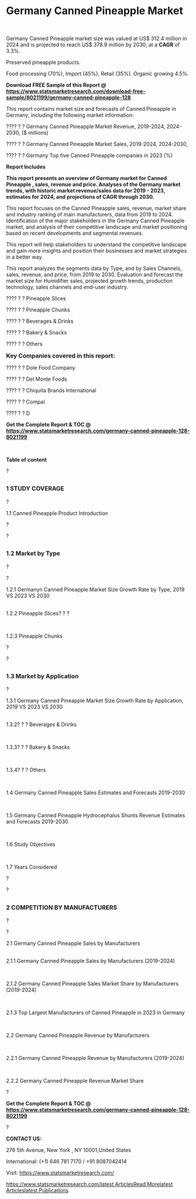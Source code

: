 <h1>Germany Canned Pineapple Market</h1><br/><p>Germany Canned Pineapple market size was valued at US$ 312.4 million in 2024 and is projected to reach US$ 378.9 million by 2030, at a <strong>CAGR</strong> of 3.3%.</p>
 
 
 
 <p>Preserved pineapple products.</p>
 
 
 
 <p>Food processing (70%), Import (45%), Retail (35%). Organic growing 4.5%.</p>
 
 
 
 <p><strong>Download FREE Sample of this Report @ <a href="https://www.statsmarketresearch.com/download-free-sample/8021199/germany-canned-pineapple-128">https://www.statsmarketresearch.com/download-free-sample/8021199/germany-canned-pineapple-128</a></strong></p>
 
 
 
 <p>This report contains market size and forecasts of Canned Pineapple in Germany, including the following market information:</p>
 
 
 
 <p>???? ? ? Germany Canned Pineapple Market Revenue, 2019-2024, 2024-2030, ($ millions)</p>
 
 
 
 <p>???? ? ? Germany Canned Pineapple Market Sales, 2019-2024, 2024-2030,</p>
 
 
 
 <p>???? ? ? Germany Top five Canned Pineapple companies in 2023 (%)</p>
 
 
 
 <p><strong>Report Includes</strong></p>
 
 
 
 <p><strong>This report presents an overview of Germany market for Canned Pineapple , sales, revenue and price. Analyses of the Germany market trends, with historic market revenue/sales data for 2019 - 2023, estimates for 2024, and projections of <strong>CAGR</strong> through 2030.</strong></p>
 
 
 
 <p>This report focuses on the Canned Pineapple sales, revenue, market share and industry ranking of main manufacturers, data from 2019 to 2024. Identification of the major stakeholders in the Germany Canned Pineapple market, and analysis of their competitive landscape and market positioning based on recent developments and segmental revenues.</p>
 
 
 
 <p>This report will help stakeholders to understand the competitive landscape and gain more insights and position their businesses and market strategies in a better way.</p>
 
 
 
 <p>This report analyzes the segments data by Type, and by Sales Channels, sales, revenue, and price, from 2019 to 2030. Evaluation and forecast the market size for Humidifier sales, projected growth trends, production technology, sales channels and end-user industry.</p>
 
 
 
 <p>???? ? ? Pineapple Slices</p>
 
 
 
 <p>???? ? ? Pineapple Chunks</p>
 
 
 
 <p>???? ? ? Beverages & Drinks</p>
 
 
 
 <p>???? ? ? Bakery & Snacks</p>
 
 
 
 <p>???? ? ? Others</p>
 
 
 
 <p><span style="font-size:16px"><strong>Key Companies covered in this report:</strong></span></p>
 
 
 
 <p>???? ? ? Dole Food Company</p>
 
 
 
 <p>???? ? ? Del Monte Foods</p>
 
 
 
 <p>???? ? ? Chiquita Brands International</p>
 
 
 
 <p>???? ? ? Compal</p>
 
 
 
 <p>???? ? ? D</p>
 
 
 
 <div><b>Get the Complete Report & TOC @ <a href="https://www.statsmarketresearch.com/germany-canned-pineapple-128-8021199">https://www.statsmarketresearch.com/germany-canned-pineapple-128-8021199</a></b></div>
 
 
 
 <p><br />
 
 <b>Table of content</b></p>
 
 
 
 <p>? </p>
 
 
 
 <h2><span style="font-size:16px"><strong>1 STUDY COVERAGE</strong></span></h2>
 
 
 
 <p>? </p>
 
 
 
 <p>1.1 Canned Pineapple Product Introduction</p>
 
 
 
 <p>? </p>
 
 
 
 <p>? </p>
 
 
 
 <h2><span style="font-size:16px"><strong>1.2 Market by Type</strong></span></h2>
 
 
 
 <p>? </p>
 
 
 
 <p>? </p>
 
 
 
 <p>1.2.1 Germanyn Canned Pineapple Market Size Growth Rate by Type, 2019 VS 2023 VS 2030<br />
 
 <br />
 
 1.2.2 Pineapple Slices? ? ? <br />
 
 <br />
 
 1.2.3 Pineapple Chunks<br />
 
 ? </p>
 
 
 
 <p>? </p>
 
 
 
 <h2><span style="font-size:16px"><strong>1.3 Market by Application</strong></span></h2>
 
 
 
 <p>? </p>
 
 
 
 <p>1.3.1 Germany Canned Pineapple Market Size Growth Rate by Application, 2019 VS 2023 VS 2030<br />
 
 <br />
 
 1.3.2? ? ? Beverages & Drinks<br />
 
 <br />
 
 1.3.3? ? ? Bakery & Snacks<br />
 
 <br />
 
 1.3.4? ? ? Others<br />
 
 <br />
 
 1.4 Germany Canned Pineapple Sales Estimates and Forecasts 2019-2030<br />
 
 <br />
 
 1.5 Germany Canned Pineapple Hydrocephalus Shunts Revenue Estimates and Forecasts 2019-2030<br />
 
 <br />
 
 1.6 Study Objectives<br />
 
 <br />
 
 1.7 Years Considered</p>
 
 
 
 <p>? </p>
 
 
 
 <p>? </p>
 
 
 
 <h2><span style="font-size:16px"><strong>2 COMPETITION BY MANUFACTURERS</strong></span></h2>
 
 
 
 <p>? </p>
 
 
 
 <p>? </p>
 
 
 
 <p>2.1 Germany Canned Pineapple Sales by Manufacturers<br />
 
 <br />
 
 2.1.1 Germany Canned Pineapple Sales by Manufacturers (2019-2024)<br />
 
 <br />
 
 2.1.2 Germany Canned Pineapple Sales Market Share by Manufacturers (2019-2024)<br />
 
 <br />
 
 2.1.3 Top Largest Manufacturers of Canned Pineapple in 2023 in Germany<br />
 
 <br />
 
 2.2 Germany Canned Pineapple Revenue by Manufacturers<br />
 
 <br />
 
 2.2.1 Germany Canned Pineapple Revenue by Manufacturers (2019-2024)<br />
 
 <br />
 
 2.2.2 Germany Canned Pineapple Revenue Market Share</p>
 
 
 
 <p>? </p>
 
 
 
 <div><b>Get the Complete Report & TOC @ <a href="https://www.statsmarketresearch.com/germany-canned-pineapple-128-8021199">https://www.statsmarketresearch.com/germany-canned-pineapple-128-8021199</a></b></div>
 
 
 
 <p>? </p>
 
 
 
 <p><b>CONTACT US:</b><br />
 
 276 5th Avenue, New York , NY 10001,United States<br />
 
 International: (+1) 646 781 7170 / +91 8087042414<br />
 
 Visit: <a href="https://www.statsmarketresearch.com/">https://www.statsmarketresearch.com/</a><br />
 
 <a href="https://gyeongbokgung.com">https://www.statsmarketresearch.com/</a><a href="https://hallyeomaritime.com">latest Articles</a><a href="https://jingwansa.com">Read More</a><a href="https://nguoiviet.jp/">latest Articles</a><a href="https://www.intelmarketresearch.com/">latest Publications</a></p>